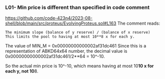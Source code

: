 ### L01- Min price is different than specified in code comment
https://github.com/code-423n4/2023-08-shell/blob/main/src/proteus/EvolvingProteus.sol#L163
The comment reads:
```
The minimum slope (balance of y reserve) / (balance of x reserve)
This limits the pool to having at most 10**8 x for each y.
```
The value of MIN_M = 0x00000000000002af31dc461
Since this is a representation of ABKD64x64 number, the decimal value is 0x00000000000002af31dc461/2**64 = 10^-10.

So the actual min price is 10^-10, which means having at most 10**10 x for each y, not 10**8.